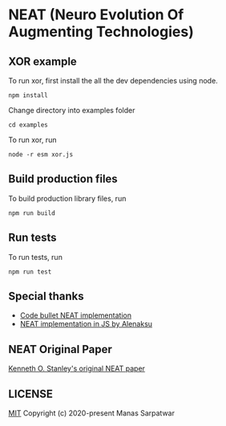 # NEAT (Neuro Evolution Of Augmenting Technologies)

## XOR example
To run xor, first install the all the dev dependencies using node. 
```
npm install
```
Change directory into examples folder
```
cd examples
```
To run xor, run
```
node -r esm xor.js
```

## Build production files
To build production library files, run
```
npm run build
```

## Run tests
To run tests, run
```
npm run test
```

## Special thanks
- [Code bullet NEAT implementation](https://github.com/Code-Bullet/NEAT-Template-JavaScript)
- [NEAT implementation in JS by Alenaksu](https://github.com/alenaksu/neatjs)

## NEAT Original Paper
[Kenneth O. Stanley's original NEAT paper](http://nn.cs.utexas.edu/downloads/papers/stanley.ec02.pdf)

## LICENSE
[MIT](https://opensource.org/licenses/MIT)
Copyright (c) 2020-present Manas Sarpatwar